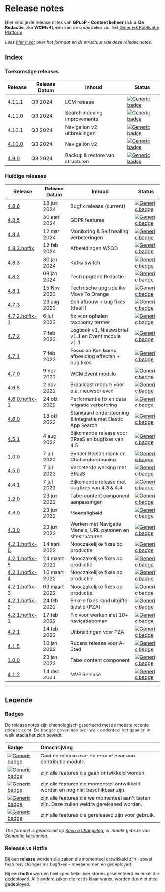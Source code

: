 # Release notes

Hier vind je de release notes van **GPubP - Content beheer** (a.k.a. **De Redactie**, aka **WCMv4**), één van de onderdelen van het [Generiek Publicatie Platform](/README.md).

*Lees [hier meer](#legende) over het formaat en de structuur van deze release notes.*

## Index

### Toekomstige releases

| Release | Release Datum | Inhoud | Status |
|---|---|---|---|
| 4.11.1 | Q3 2024 | LCM release | [![Generic badge](https://img.shields.io/badge/Core-TODO-teal.svg)]() |
| 4.11.0 | Q3 2024 | Search indexing improvements | [![Generic badge](https://img.shields.io/badge/Core-DEV-yellow.svg)]() |
| 4.10.1 | Q3 2024 | Navigation v2 uitbreidingen | [![Generic badge](https://img.shields.io/badge/Core-TODO-teal.svg)]() |
| [4.10.0](/common/content/release-4-10-0) | Q3 2024 | Navigation v2 | [![Generic badge](https://img.shields.io/badge/Core-TODO-teal.svg)]() |
| [4.9.0](/common/content/release-4-9-0) | Q3 2024 | Backup & restore van structuren | [![Generic badge](https://img.shields.io/badge/Core-DEV-yellow.svg)]() |

### Huidige releases

| Release | Release Datum | Inhoud | Status |
|---|---|---|---|
| [4.8.6](/common/content/release-4-8-6) | 18 juni 2024 | Bugfix release (current) | [![Generic badge](https://img.shields.io/badge/Core-PROD-green.svg)]() |
| [4.8.5](/common/content/release-4-8-5) | 30 april 2024 | GDPR features | [![Generic badge](https://img.shields.io/badge/Core-PROD-green.svg)]() |
| [4.8.4](/common/content/release-4-tot-4-8-4) | 12 mar 2024 | Monitoring & Self healing verbeteringen | [![Generic badge](https://img.shields.io/badge/Core-PROD-green.svg)]() |
| [4.8.3.hotfix](/common/content/release-4-tot-4-8-4?id=_483hotfix-2024-02-12) | 12 feb 2024 | Afbeeldingen WSOD | [![Generic badge](https://img.shields.io/badge/Core-PROD-green.svg)]() |
| [4.8.3](/common/content/release-4-tot-4-8-4?id=_483-2024-01-30) | 30 jan 2024 | Kafka switch | [![Generic badge](https://img.shields.io/badge/Core-PROD-green.svg)]() |
| [4.8.2](/common/content/release-4-tot-4-8-4?id=_482-2024-01-09) | 09 jan 2024 | Tech upgrade Redactie | [![Generic badge](https://img.shields.io/badge/Core-PROD-green.svg)]() |
| [4.8.1](/common/content/release-4-tot-4-8-4?id=_481-2023-11-15) | 15 Nov 2023 | Technische upgrade ikv Move To Orange | [![Generic badge](https://img.shields.io/badge/Core-PROD-green.svg)]() |
| [4.7.3](/common/content/release-4-tot-4-8-4?id=_473-2023-08-31) | 23 aug 2023 | Solr afbouw + bug fixes (deel I) | [![Generic badge](https://img.shields.io/badge/Core-PROD-green.svg)]() |
| [4.7.2.hotfix-1](/common/content/release-4-tot-4-8-4?id=_472hotfix-1-2023-07-06) | 6 jul 2023 | fix voor ophalen taxonomy termen | [![Generic badge](https://img.shields.io/badge/Contrib-PROD-green.svg)]() |
| [4.7.2](/common/content/release-4-tot-4-8-4?id=_472-2023-02-07) | 7 feb 2023 | Logboek v1, Nieuwsbrief v1.1 en Event module v1.1 | [![Generic badge](https://img.shields.io/badge/Contrib-PROD-green.svg)]() |
| [4.7.1](/common/content/release-4-tot-4-8-4?id=_471-2023-02-07) | 7 feb 2023 | Focus en Ken burns afbeelding effecten + bug fixes | [![Generic badge](https://img.shields.io/badge/Contrib-PROD-green.svg)]() |
| [4.7.0](/common/content/release-4-tot-4-8-4?id=_470-2022-11-09) | 9 nov 2022 | WCM Event module | [![Generic badge](https://img.shields.io/badge/Contrib-PROD-green.svg)]() |
| [4.6.5](/common/content/release-4-tot-4-8-4?id=_465-2022-11-02) | 2 nov 2022 | Broadcast module voor o.a. nieuwsbrieven | [![Generic badge](https://img.shields.io/badge/Contrib-PROD-green.svg)]() |
| [4.6.0.hotfix-1](/common/content/release-4-tot-4-8-4?id=_460hotfix-1-2022-10-24) | 24 okt 2022 | Performantie fix en data migratie verbetering | [![Generic badge](https://img.shields.io/badge/Core-PROD-green.svg)]() |
| [4.6.0](/common/content/release-4-tot-4-8-4?id=_460-2022-10-18) | 18 okt 2022 | Standaard ondersteuning & integratie met Elastic App Search | [![Generic badge](https://img.shields.io/badge/Contrib-PROD-green.svg)]() |
| [4.5.1](/common/content/release-4-tot-4-8-4?id=_451-2022-08-04) | 4 aug 2022 | Bijkomende release voor BRaaS en bugfixes van 4.5 | [![Generic badge](https://img.shields.io/badge/Core-PROD-green.svg)]() |
| [1.0.0](/common/content/release-4-tot-4-8-4?id=_100-2022-07-07) | 7 jul 2022 | Bynder Beeldenbank en Chat ondersteuning | [![Generic badge](https://img.shields.io/badge/Core-PROD-green.svg)]() |
| [4.5.0](/common/content/release-4-tot-4-8-4?id=_450-2022-07-07) | 7 jul 2022 | Verbeterde werking met BRaaS | [![Generic badge](https://img.shields.io/badge/Core-PROD-green.svg)]() |
| [4.4.1](/common/content/release-4-tot-4-8-4?id=_441-2022-07-07) | 7 jul 2022 | Bijkomende release met bugfixes van 4.3 & 4.4 | [![Generic badge](https://img.shields.io/badge/Core-PROD-green.svg)]() |
| [1.2.0](/common/content/release-4-tot-4-8-4?id=_120-2022-06-23) | 23 jun 2022 | Tabel content component aanpassingen | [![Generic badge](https://img.shields.io/badge/Contrib-PROD-green.svg)]() |
| [4.4.0](/common/content/release-4-tot-4-8-4?id=_440-2022-06-23) | 23 jun 2022 | Meertaligheid | [![Generic badge](https://img.shields.io/badge/Core-PROD-green.svg)]() |
| [4.3.0](/common/content/release-4-tot-4-8-4?id=_430-2022-06-23) | 23 jun 2022 | Werken met Navigatie Menu's, URL patronen en sitestructuren | [![Generic badge](https://img.shields.io/badge/Core-PROD-green.svg)]() |
| [4.2.1.hotfix-6](/common/content/release-4-tot-4-8-4?id=_421hotfix-6-2022-04-14) | 14 april 2022 | Noodzakelijke fixes op productie | [![Generic badge](https://img.shields.io/badge/Core-PROD-green.svg)]() |
| [4.2.1.hotfix-5](/common/content/release-4-tot-4-8-4?id=_421hotfix-5-2022-03-24) | 24 maart 2022 | Noodzakelijke fixes op productie | [![Generic badge](https://img.shields.io/badge/Core-PROD-green.svg)]() |
| [4.2.1.hotfix-4](/common/content/release-4-tot-4-8-4?id=_421hotfix-4-2022-03-10) | 10 maart 2022 | Noodzakelijke fixes op productie | [![Generic badge](https://img.shields.io/badge/Core-PROD-green.svg)]() |
| [4.2.1.hotfix-3](/common/content/release-4-tot-4-8-4?id=_421hotfix-3-2022-03-03) | 03 maart 2022 | Noodzakelijke fixes op productie | [![Generic badge](https://img.shields.io/badge/Core-PROD-green.svg)]() |
| [4.2.1.hotfix-2](/common/content/release-4-tot-4-8-4?id=_421hotfix-2-2022-02-24) | 24 feb 2022 | Enkele fixes rond uitgifte tijdstip (PZA) | [![Generic badge](https://img.shields.io/badge/Core-PROD-green.svg)]() |
| [4.2.1.hotfix-1](/common/content/release-4-tot-4-8-4?id=_421hotfix-1-2022-02-17) | 17 feb 2022 | Fix voor werken met 10+ navigatiebomen | [![Generic badge](https://img.shields.io/badge/Core-PROD-green.svg)]() |
| [4.2.1](/common/content/release-4-tot-4-8-4?id=_421-2022-02-14) | 14 feb 2022 | Uitbreidingen voor PZA | [![Generic badge](https://img.shields.io/badge/Core-PROD-green.svg)]() |
| [4.1.5](/common/content/release-4-tot-4-8-4?id=_415-2022-01-10) | 10 jan 2022 | Rubens release voor A-Stad | [![Generic badge](https://img.shields.io/badge/Core-PROD-green.svg)]() |
| [1.0.0](/common/content/release-4-tot-4-8-4?id=_100-2021-12-23) | 23 jan 2022 | Tabel content component | [![Generic badge](https://img.shields.io/badge/Contrib-PROD-green.svg)]() |
| [4.1.2](/common/content/release-4-tot-4-8-4?id=_412-2021-12-14) | 14 dec 2021 | MVP Release | [![Generic badge](https://img.shields.io/badge/Core-PROD-green.svg)]() |

---

## Legende

### Badges

De release notes zijn chronologisch gesorteerd met de meeste recente release eerst. De badges geven aan over welk onderdeel het gaan en in welk stadia het zich bevindt.

| Badge                                                                             | Omschrijving                                                                                 |
|:----------------------------------------------------------------------------------|:---------------------------------------------------------------------------------------------|
| [![Generic badge](https://img.shields.io/badge/Core_\|_Contrib-gray.svg)]()       | Gaat de release over de core of over een contributie module.                                 |
| [![Generic badge](https://img.shields.io/badge/Core_\|_Contrib-TODO-teal.svg)]()  | zijn alle features die gaan ontwikkeld worden.                                               |
| [![Generic badge](https://img.shields.io/badge/Core_\|_Contrib-DEV-yellow.svg)]() | zijn alle features die momenteel ontwikkeld worden en nog niet beschikbaar zijn.             |
| [![Generic badge](https://img.shields.io/badge/Core_\|_Contrib-ACC-blue.svg)]()   | zijn alle features die we momenteel aan't testen zijn. Deze zullen weldra gereleased worden. |
| [![Generic badge](https://img.shields.io/badge/Core_\|_Contrib-PRD-green.svg)]()  | zijn alle features die gereleased zijn voor gebruik.                                         |

*The formaat is gebaseerd op [Keep a Changelog](https://keepachangelog.com/en/1.0.0/), en maakt gebruik van [Semantic Versioning](https://semver.org/spec/v2.0.0.html).*

### Release vs Hotfix

Bij een **release** worden alle zaken die momenteel ontwikkeld zijn - zowel features, changes als bugfixes - meegenomen en gedeployed.

Bij een **hotfix** worden heel specifieke user stories geselecteerd en enkel die gedeployed. Alle andere zaken die reeds klaar waren, worden dus niet mee gedeployed.